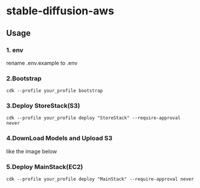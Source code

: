 # stable-diffusion-aws
## Usage
### 1. env
rename .env.example to .env

### 2.Bootstrap
```
cdk --profile your_profile bootstrap
```

### 3.Deploy StoreStack(S3)
```
cdk --profile your_profile deploy "StoreStack" --require-approval never
```

### 4.DownLoad Models and Upload S3
like the image below


### 5.Deploy MainStack(EC2)
```
cdk --profile your_profile deploy "MainStack" --require-approval never
```


